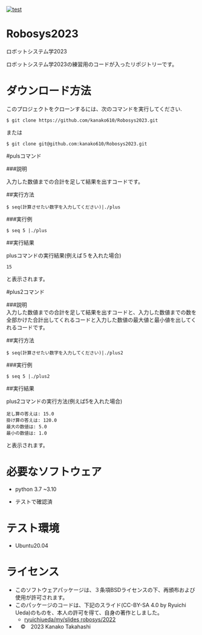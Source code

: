 [![test](https://github.com/kanako610/Robosys2023/actions/workflows/test.yml/badge.svg)](https://github.com/kanako610/Robosys2023/actions/workflows/test.yml)  

# Robosys2023
ロボットシステム学2023

ロボットシステム学2023の練習用のコードが入ったリポジトリーです。


# ダウンロード方法
このプロジェクトをクローンするには、次のコマンドを実行してください.
```
$ git clone https://github.com/kanako610/Robosys2023.git
```
または
```
$ git clone git@github.com:kanako610/Robosys2023.git
```

#pulsコマンド

###説明
  
入力した数値までの合計を足して結果を出すコードです。  

##実行方法
```
$ seq(計算させたい数字を入力してください)|./plus
```

###実行例
```
$ seq 5 |./plus
```

##実行結果

plusコマンドの実行結果(例えば５を入れた場合)
```
15
```
と表示されます。

#plus2コマンド

###説明  
入力した数値までの合計を足して結果を出すコードと、入力した数値までの数を全部かけた合計出してくれるコードと入力した数値の最大値と最小値を出してくれるコードです。　　


##実行方法　　
```
$ seq(計算させたい数字を入力してください)|./plus2
```

###実行例
```
$ seq 5 |./plus2
```

##実行結果

plus2コマンドの実行方法(例えば5を入れた場合)
```
足し算の答えは: 15.0
掛け算の答えは: 120.0
最大の数値は: 5.0
最小の数値は: 1.0
```
と表示されます。

# 必要なソフトウェア

* python 3.7 ~3.10

* テストで確認済

# テスト環境

* Ubuntu20.04


# ライセンス
* このソフトウェアパッケージは、３条項BSDライセンスの下、再頒布および使用が許可されます。　　
* このパッケージのコードは、下記のスライド(CC-BY-SA 4.0 by Ryuichi Ueda)のものを、本人の許可を得て、自身の著作としました。　　
   *  [ryuichiueda/my/slides robosys/2022](https://github.com/ryuichiueda/my_slides/tree/master/robosys_2022)
* 　©　2023 Kanako Takahashi　　
